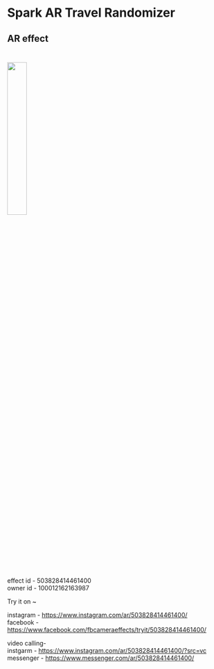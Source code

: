 # Spark AR Travel Randomizer
## AR effect <br><br/>
<img src="https://github.com/AryadeepIT/SparkleAR_Travel-Randomizer/blob/main/ezgif-5-aa670fa829.gif?raw=true" width="30%">


effect id - 503828414461400 <br>
owner id - 100012162163987

Try it on ~

instagram - https://www.instagram.com/ar/503828414461400/ <br>
facebook - https://www.facebook.com/fbcameraeffects/tryit/503828414461400/

video calling- <br>
instgarm - https://www.instagram.com/ar/503828414461400/?src=vc <br>
messenger - https://www.messenger.com/ar/503828414461400/
